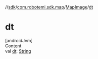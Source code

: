 //[sdk](../../../index.md)/[com.robotemi.sdk.map](../index.md)/[MapImage](index.md)/[dt](dt.md)



# dt  
[androidJvm]  
Content  
val [dt](dt.md): [String](https://kotlinlang.org/api/latest/jvm/stdlib/kotlin/-string/index.html)  



